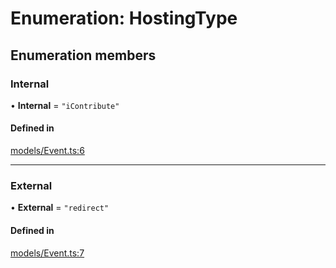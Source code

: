 # Enumeration: HostingType

## Enumeration members

### Internal

• **Internal** = `"iContribute"`

#### Defined in

[models/Event.ts:6](https://github.com/icontribute-founder/icontribute-webapp/blob/1301e9c/src/firebase-access/src/models/Event.ts#L6)

___

### External

• **External** = `"redirect"`

#### Defined in

[models/Event.ts:7](https://github.com/icontribute-founder/icontribute-webapp/blob/1301e9c/src/firebase-access/src/models/Event.ts#L7)

